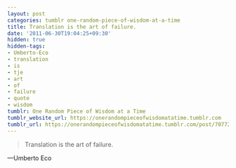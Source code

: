 ```yaml
---
layout: post
categories: tumblr one-random-piece-of-wisdom-at-a-time
title: Translation is the art of failure.
date: '2011-06-30T19:04:25+09:30'
hidden: true
hidden-tags:
- Umberto-Eco
- translation
- is
- tje
- art
- of
- failure
- quote
- wisdom
tumblr: One Random Piece of Wisdom at a Time
tumblr_website_url: https://onerandompieceofwisdomatatime.tumblr.com
tumblr_url: https://onerandompieceofwisdomatatime.tumblr.com/post/7077250862/translation-is-the-art-of-failure
---
```

> Translation is the art of failure.

—Umberto Eco&nbsp;

